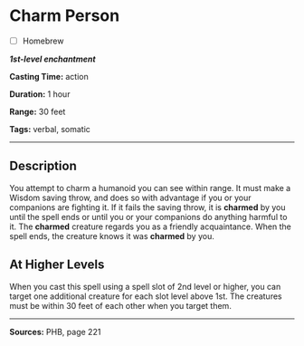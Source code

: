 # Charm Person

- [ ] Homebrew

***1st-level enchantment***

**Casting Time:** action

**Duration:** 1 hour

**Range:** 30 feet

**Tags:** verbal, somatic

---

## Description
You attempt to charm a humanoid you can see within range.
It must make a Wisdom saving throw, and does so with advantage if you or your companions are fighting it.
If it fails the saving throw, it is **charmed** by you until the spell ends or until you or your companions do anything harmful to it.
The **charmed** creature regards you as a friendly acquaintance.
When the spell ends, the creature knows it was **charmed** by you.

## At Higher Levels
When you cast this spell using a spell slot of 2nd level or higher, you can target one additional creature for each slot level above 1st.
The creatures must be within 30 feet of each other when you target them.

---

**Sources:** PHB, page 221
